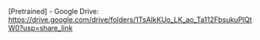 [Pretrained] - Google Drive: https://drive.google.com/drive/folders/1TsAIkKUo_LK_ao_Ta112FbsukuPIQtW0?usp=share_link

